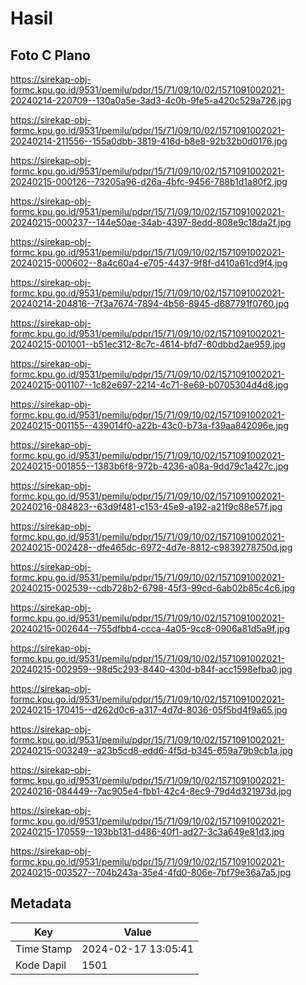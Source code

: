 # Hasil

## Foto C Plano

https://sirekap-obj-formc.kpu.go.id/9531/pemilu/pdpr/15/71/09/10/02/1571091002021-20240214-220709--130a0a5e-3ad3-4c0b-9fe5-a420c529a726.jpg

https://sirekap-obj-formc.kpu.go.id/9531/pemilu/pdpr/15/71/09/10/02/1571091002021-20240214-211556--155a0dbb-3819-416d-b8e8-92b32b0d0176.jpg

https://sirekap-obj-formc.kpu.go.id/9531/pemilu/pdpr/15/71/09/10/02/1571091002021-20240215-000126--73205a96-d26a-4bfc-9456-788b1d1a80f2.jpg

https://sirekap-obj-formc.kpu.go.id/9531/pemilu/pdpr/15/71/09/10/02/1571091002021-20240215-000237--144e50ae-34ab-4397-8edd-808e9c18da2f.jpg

https://sirekap-obj-formc.kpu.go.id/9531/pemilu/pdpr/15/71/09/10/02/1571091002021-20240215-000602--8a4c60a4-e705-4437-9f8f-d410a61cd9f4.jpg

https://sirekap-obj-formc.kpu.go.id/9531/pemilu/pdpr/15/71/09/10/02/1571091002021-20240214-204816--7f3a7674-7894-4b56-8945-d687791f0760.jpg

https://sirekap-obj-formc.kpu.go.id/9531/pemilu/pdpr/15/71/09/10/02/1571091002021-20240215-001001--b51ec312-8c7c-4614-bfd7-60dbbd2ae959.jpg

https://sirekap-obj-formc.kpu.go.id/9531/pemilu/pdpr/15/71/09/10/02/1571091002021-20240215-001107--1c82e697-2214-4c71-8e69-b0705304d4d8.jpg

https://sirekap-obj-formc.kpu.go.id/9531/pemilu/pdpr/15/71/09/10/02/1571091002021-20240215-001155--439014f0-a22b-43c0-b73a-f39aa842096e.jpg

https://sirekap-obj-formc.kpu.go.id/9531/pemilu/pdpr/15/71/09/10/02/1571091002021-20240215-001855--1383b6f8-972b-4236-a08a-9dd79c1a427c.jpg

https://sirekap-obj-formc.kpu.go.id/9531/pemilu/pdpr/15/71/09/10/02/1571091002021-20240216-084823--63d9f481-c153-45e9-a192-a21f9c88e57f.jpg

https://sirekap-obj-formc.kpu.go.id/9531/pemilu/pdpr/15/71/09/10/02/1571091002021-20240215-002428--dfe465dc-6972-4d7e-8812-c9839278750d.jpg

https://sirekap-obj-formc.kpu.go.id/9531/pemilu/pdpr/15/71/09/10/02/1571091002021-20240215-002539--cdb728b2-6798-45f3-99cd-6ab02b85c4c6.jpg

https://sirekap-obj-formc.kpu.go.id/9531/pemilu/pdpr/15/71/09/10/02/1571091002021-20240215-002644--755dfbb4-ccca-4a05-9cc8-0906a81d5a9f.jpg

https://sirekap-obj-formc.kpu.go.id/9531/pemilu/pdpr/15/71/09/10/02/1571091002021-20240215-002959--98d5c293-8440-430d-b84f-acc1598efba0.jpg

https://sirekap-obj-formc.kpu.go.id/9531/pemilu/pdpr/15/71/09/10/02/1571091002021-20240215-170415--d262d0c6-a317-4d7d-8036-05f5bd4f9a65.jpg

https://sirekap-obj-formc.kpu.go.id/9531/pemilu/pdpr/15/71/09/10/02/1571091002021-20240215-003249--a23b5cd8-edd6-4f5d-b345-659a79b9cb1a.jpg

https://sirekap-obj-formc.kpu.go.id/9531/pemilu/pdpr/15/71/09/10/02/1571091002021-20240216-084449--7ac905e4-fbb1-42c4-8ec9-79d4d321973d.jpg

https://sirekap-obj-formc.kpu.go.id/9531/pemilu/pdpr/15/71/09/10/02/1571091002021-20240215-170559--193bb131-d486-40f1-ad27-3c3a649e81d3.jpg

https://sirekap-obj-formc.kpu.go.id/9531/pemilu/pdpr/15/71/09/10/02/1571091002021-20240215-003527--704b243a-35e4-4fd0-806e-7bf79e36a7a5.jpg


## Metadata

| Key        | Value               |
| ---------- | ------------------- |
| Time Stamp | 2024-02-17 13:05:41 |
| Kode Dapil | 1501                |



